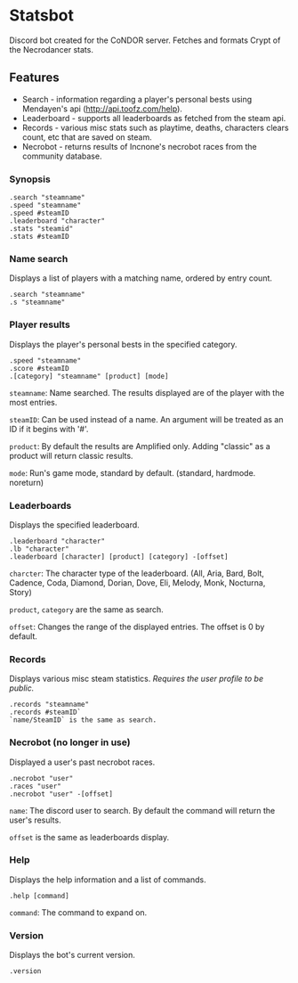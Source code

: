 # Statsbot
Discord bot created for the CoNDOR server. Fetches and formats Crypt of the Necrodancer stats.


## Features
- Search - information regarding a player's personal bests using Mendayen's api (http://api.toofz.com/help).
- Leaderboard - supports all leaderboards as fetched from the steam api.
- Records - various misc stats such as playtime, deaths, characters clears count, etc that are saved on steam.
- Necrobot - returns results of Incnone's necrobot races from the community database.

### Synopsis

```
.search "steamname"
.speed "steamname"
.speed #steamID
.leaderboard "character"
.stats "steamid"
.stats #steamID
```


### Name search
Displays a list of players with a matching name, ordered by entry count.

```
.search "steamname"
.s "steamname"
```

### Player results
Displays the player's personal bests in the specified category.

```
.speed "steamname"
.score #steamID
.[category] "steamname" [product] [mode]
```

`steamname`: Name searched. The results displayed are of the player with the most entries.

`steamID`: Can be used instead of a name. An argument will be treated as an ID if it begins with '#'.

`product`: By default the results are Amplified only. Adding "classic" as a product will return classic results.

`mode`: Run's game mode, standard by default. (standard, hardmode. noreturn)


### Leaderboards
Displays the specified leaderboard.

```
.leaderboard "character"
.lb "character"
.leaderboard [character] [product] [category] -[offset]
```

`charcter`: The character type of the leaderboard. (All, Aria, Bard, Bolt, Cadence, Coda, Diamond, Dorian, Dove, Eli, Melody, Monk, Nocturna, Story)

`product`, `category` are the same as search.

`offset`: Changes the range of the displayed entries. The offset is 0 by default.


### Records
Displays various misc steam statistics. *Requires the user profile to be public.*

```
.records "steamname"
.records #steamID`
`name/SteamID` is the same as search.
```

### Necrobot (no longer in use)
Displayed a user's past necrobot races.

```
.necrobot "user"
.races "user"
.necrobot "user" -[offset]
```

`name`: The discord user to search. By default the command will return the user's results.

`offset` is the same as leaderboards display.


### Help
Displays the help information and a list of commands.

`.help [command]`

`command`: The command to expand on.

### Version
Displays the bot's current version.

`.version`
